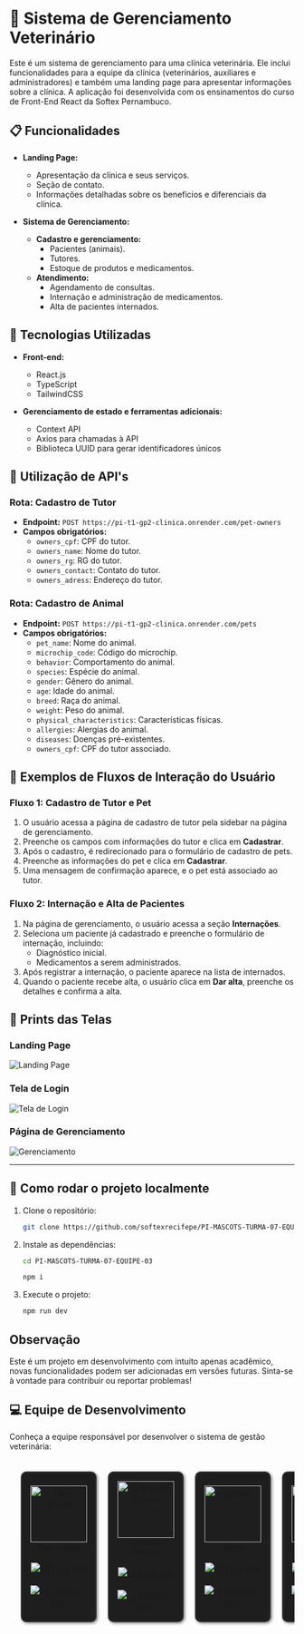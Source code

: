# 🐾 Sistema de Gerenciamento Veterinário

Este é um sistema de gerenciamento para uma clínica veterinária. Ele inclui funcionalidades para a equipe da clínica (veterinários, auxiliares e administradores) e também uma landing page para apresentar informações sobre a clínica. A aplicação foi desenvolvida com os ensinamentos do curso de Front-End React da Softex Pernambuco.

## 📋 Funcionalidades

- **Landing Page:**

  - Apresentação da clínica e seus serviços.
  - Seção de contato.
  - Informações detalhadas sobre os benefícios e diferenciais da clínica.

- **Sistema de Gerenciamento:**
  - **Cadastro e gerenciamento:**
    - Pacientes (animais).
    - Tutores.
    - Estoque de produtos e medicamentos.
  - **Atendimento:**
    - Agendamento de consultas.
    - Internação e administração de medicamentos.
    - Alta de pacientes internados.

## 🚀 Tecnologias Utilizadas

- **Front-end:**

  - React.js
  - TypeScript
  - TailwindCSS

- **Gerenciamento de estado e ferramentas adicionais:**

  - Context API
  - Axios para chamadas à API
  - Biblioteca UUID para gerar identificadores únicos

## 📄 Utilização de API's

### Rota: Cadastro de Tutor

- **Endpoint:** `POST https://pi-t1-gp2-clinica.onrender.com/pet-owners`
- **Campos obrigatórios:**
  - `owners_cpf`: CPF do tutor.
  - `owners_name`: Nome do tutor.
  - `owners_rg`: RG do tutor.
  - `owners_contact`: Contato do tutor.
  - `owners_adress`: Endereço do tutor.

### Rota: Cadastro de Animal

- **Endpoint:** `POST https://pi-t1-gp2-clinica.onrender.com/pets`
- **Campos obrigatórios:**
  - `pet_name`: Nome do animal.
  - `microchip_code`: Código do microchip.
  - `behavior`: Comportamento do animal.
  - `species`: Espécie do animal.
  - `gender`: Gênero do animal.
  - `age`: Idade do animal.
  - `breed`: Raça do animal.
  - `weight`: Peso do animal.
  - `physical_characteristics`: Características físicas.
  - `allergies`: Alergias do animal.
  - `diseases`: Doenças pré-existentes.
  - `owners_cpf`: CPF do tutor associado.

## 🔄 Exemplos de Fluxos de Interação do Usuário

### Fluxo 1: Cadastro de Tutor e Pet

1. O usuário acessa a página de cadastro de tutor pela sidebar na página de gerenciamento.
2. Preenche os campos com informações do tutor e clica em **Cadastrar**.
3. Após o cadastro, é redirecionado para o formulário de cadastro de pets.
4. Preenche as informações do pet e clica em **Cadastrar**.
5. Uma mensagem de confirmação aparece, e o pet está associado ao tutor.

### Fluxo 2: Internação e Alta de Pacientes

1. Na página de gerenciamento, o usuário acessa a seção **Internações**.
2. Seleciona um paciente já cadastrado e preenche o formulário de internação, incluindo:
   - Diagnóstico inicial.
   - Medicamentos a serem administrados.
3. Após registrar a internação, o paciente aparece na lista de internados.
4. Quando o paciente recebe alta, o usuário clica em **Dar alta**, preenche os detalhes e confirma a alta.

## 📸 Prints das Telas

### Landing Page

![Landing Page](./public/landing-page.png)

### Tela de Login

![Tela de Login](./public/login.png)

### Página de Gerenciamento

![Gerenciamento](./public/management.png)

---

## 📌 Como rodar o projeto localmente

1. Clone o repositório:
   ```bash
   git clone https://github.com/softexrecifepe/PI-MASCOTS-TURMA-07-EQUIPE-03.git
   ```
2. Instale as dependências:

   ```bash
   cd PI-MASCOTS-TURMA-07-EQUIPE-03

   npm i
   ```

3. Execute o projeto:
   ```bash
   npm run dev
   ```

## Observação

Este é um projeto em desenvolvimento com intuito apenas acadêmico, novas funcionalidades podem ser adicionadas em versões futuras. Sinta-se à vontade para contribuir ou reportar problemas!

## 💻 Equipe de Desenvolvimento

Conheça a equipe responsável por desenvolver o sistema de gestão veterinária:

<table align="center" style="border-collapse: separate; border-spacing: 20px; text-align: center;">
  <tr>
    <td style="border: 2px solid #333333; border-radius: 10px; padding: 15px; background-color: #1e1e1e; box-shadow: 2px 2px 5px rgba(0, 0, 0, 0.5);">
      <a href="https://github.com/DaviLMA" >
        <img src="https://avatars.githubusercontent.com/u/51352621?s=400&u=53948210227ef75fcd5de7865ae7cdb2c8c169cc&v=4" width="100" alt="Davi Araújo">
      </a>
      <br>
      <sub><b>Davi Araújo</b></sub>
      <br><br>
      <a href="https://github.com/DaviLMA">
        <img src="https://img.shields.io/badge/GitHub-100000?style=for-the-badge&logo=github&logoColor=white" alt="GitHub link">
      </a>
      <br><br>
      <a href="https://www.linkedin.com/in/davi-araujo/">
        <img src="https://img.shields.io/badge/LinkedIn-0077B5?style=for-the-badge&logo=linkedin&logoColor=white" alt="LinkedIn link">
      </a>
    </td>
    <td style="border: 2px solid #333333; border-radius: 10px; padding: 15px; background-color: #1e1e1e; box-shadow: 2px 2px 5px rgba(0, 0, 0, 0.5);">
      <a href="https://github.com/claybrrs" >
        <img src="https://avatars.githubusercontent.com/u/167620765?v=4" width="100" alt="Claryssa Barros">
      </a>
      <br>
      <sub><b>Claryssa Barros</b></sub>
      <br><br>
      <a href="https://github.com/claybrrs">
        <img src="https://img.shields.io/badge/GitHub-100000?style=for-the-badge&logo=github&logoColor=white" alt="GitHub link">
      </a>
      <br><br>
      <a href="https://www.linkedin.com/in/claryssa-barros-9b2b3b338/">
        <img src="https://img.shields.io/badge/LinkedIn-0077B5?style=for-the-badge&logo=linkedin&logoColor=white" alt="LinkedIn link">
      </a>
    </td>
    <td style="border: 2px solid #333333; border-radius: 10px; padding: 15px; background-color: #1e1e1e; box-shadow: 2px 2px 5px rgba(0, 0, 0, 0.5);">
      <a href="https://github.com/jonas261007" >
        <img src="https://avatars.githubusercontent.com/u/129200322?v=4" width="100" alt="Jonas">
      </a>
      <br>
      <sub><b>Jonas</b></sub>
      <br><br>
      <a href="https://github.com/jonas261007">
        <img src="https://img.shields.io/badge/GitHub-100000?style=for-the-badge&logo=github&logoColor=white" alt="GitHub link">
      </a>
      <br><br>
      <a href="#">
        <img src="https://img.shields.io/badge/LinkedIn-0077B5?style=for-the-badge&logo=linkedin&logoColor=white" alt="LinkedIn link">
      </a>
    </td>
    <td style="border: 2px solid #333333; border-radius: 10px; padding: 15px; background-color: #1e1e1e; box-shadow: 2px 2px 5px rgba(0, 0, 0, 0.5);">
      <a href="https://github.com/hudney-fsbrito" >
        <img src="https://avatars.githubusercontent.com/u/83670739?v=4" width="100" alt="Hudney Brito">
      </a>
      <br>
      <sub><b>Hudney Brito</b></sub>
      <br><br>
      <a href="https://github.com/hudney-fsbrito">
        <img src="https://img.shields.io/badge/GitHub-100000?style=for-the-badge&logo=github&logoColor=white" alt="GitHub link">
      </a>
      <br><br>
      <a href="https://www.linkedin.com/in/hudneyfernandes-dev/">
        <img src="https://img.shields.io/badge/LinkedIn-0077B5?style=for-the-badge&logo=linkedin&logoColor=white" alt="LinkedIn link">
      </a>
    </td>
  </tr>
</table>
